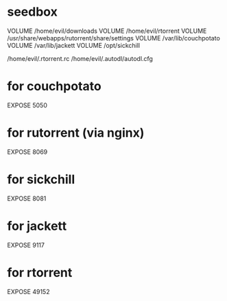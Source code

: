 # seedbox

VOLUME /home/evil/downloads
VOLUME /home/evil/rtorrent
VOLUME /usr/share/webapps/rutorrent/share/settings
VOLUME /var/lib/couchpotato
VOLUME /var/lib/jackett
VOLUME /opt/sickchill

/home/evil/.rtorrent.rc
/home/evil/.autodl/autodl.cfg

# for couchpotato
EXPOSE 5050
# for rutorrent (via nginx)
EXPOSE 8069
# for sickchill
EXPOSE 8081
# for jackett
EXPOSE 9117
# for rtorrent
EXPOSE 49152

